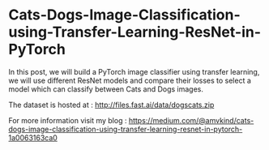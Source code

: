 # Cats-Dogs-Image-Classification-using-Transfer-Learning-ResNet-in-PyTorch

In this post, we will build a PyTorch image classifier using transfer learning, we will use different ResNet models and compare their losses to select a model which can classify between Cats and Dogs images.

The dataset is hosted at : http://files.fast.ai/data/dogscats.zip

For more information visit my blog : https://medium.com/@amvkind/cats-dogs-image-classification-using-transfer-learning-resnet-in-pytorch-1a0063163ca0
